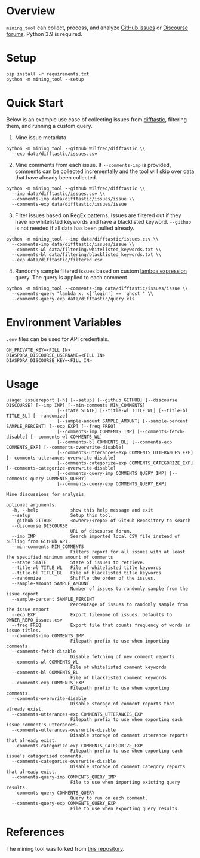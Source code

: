 # Overview
`mining_tool` can collect, process, and analyze [GitHub issues](https://github.com/features/issues) or [Discourse forums](https://www.discourse.org).
Python 3.9 is required.

# Setup
```
pip install -r requirements.txt
python -m mining_tool --setup
```

# Quick Start
Below is an example use case of collecting issues from [difftastic](https://github.com/Wilfred/difftastic), filtering them, and running a custom query.

1. Mine issue metadata.
```
python -m mining_tool --github Wilfred/difftastic \\
  --exp data/difftastic/issues.csv
```
2. Mine comments from each issue. If `--comments-imp` is provided, comments can be collected incrementally and the tool will skip over data that have already been collected.
```
python -m mining_tool --github Wilfred/difftastic \\
  --imp data/difftastic/issues.csv \\
  --comments-imp data/difftastic/issues/issue \\
  --comments-exp data/difftastic/issues/issue
```
3. Filter issues based on RegEx patterns. Issues are filtered out if they have no whitelisted keywords and have a blacklisted keyword. `--github` is not needed if all data has been pulled already.
```
python -m mining_tool --imp data/difftastic/issues.csv \\
  --comments-imp data/difftastic/issues/issue \\
  --comments-wl data/filtering/whitelisted_keywords.txt \\
  --comments-bl data/filtering/blacklisted_keywords.txt \\
  --exp data/difftastic/filtered.csv
```
4. Randomly sample filtered issues based on custom [lambda expression](https://docs.python.org/3/tutorial/controlflow.html#lambda-expressions) query. The query is applied to each comment.
```
python -m mining_tool --comments-imp data/difftastic/issues/issue \\
  --comments-query "lambda x: x['login'] == 'ghost'" \\
  --comments-query-exp data/difftastic/query.xls
```

# Environment Variables

`.env` files can be used for API credentials.
```
GH_PRIVATE_KEY=<FILL IN>
DIASPORA_DISCOURSE_USERNAME=<FILL IN>
DIASPORA_DISCOURSE_KEY=<FILL IN>
```

# Usage
```
usage: issuereport [-h] [--setup] [--github GITHUB] [--discourse DISCOURSE] [--imp IMP] [--min-comments MIN_COMMENTS]
                   [--state STATE] [--title-wl TITLE_WL] [--title-bl TITLE_BL] [--randomize]
                   [--sample-amount SAMPLE_AMOUNT] [--sample-percent SAMPLE_PERCENT] [--exp EXP] [--freq FREQ]
                   [--comments-imp COMMENTS_IMP] [--comments-fetch-disable] [--comments-wl COMMENTS_WL]
                   [--comments-bl COMMENTS_BL] [--comments-exp COMMENTS_EXP] [--comments-overwrite-disable]
                   [--comments-utterances-exp COMMENTS_UTTERANCES_EXP] [--comments-utterances-overwrite-disable]
                   [--comments-categorize-exp COMMENTS_CATEGORIZE_EXP] [--comments-categorize-overwrite-disable]
                   [--comments-query-imp COMMENTS_QUERY_IMP] [--comments-query COMMENTS_QUERY]
                   [--comments-query-exp COMMENTS_QUERY_EXP]

Mine discussions for analysis.

optional arguments:
  -h, --help            show this help message and exit
  --setup               Setup this tool.
  --github GITHUB       <owner>/<repo> of GitHub Repository to search
  --discourse DISCOURSE
                        URL of discourse forum.
  --imp IMP             Search imported local CSV file instead of pulling from GitHub API.
  --min-comments MIN_COMMENTS
                        Filters report for all issues with at least the specified minimum amount of comments
  --state STATE         State of issues to retrieve.
  --title-wl TITLE_WL   File of whitelisted title keywords
  --title-bl TITLE_BL   File of blacklisted title keywords
  --randomize           Shuffle the order of the issues.
  --sample-amount SAMPLE_AMOUNT
                        Number of issues to randomly sample from the issue report
  --sample-percent SAMPLE_PERCENT
                        Percentage of issues to randomly sample from the issue report
  --exp EXP             Export filename of issues. Defaults to OWNER_REPO_issues.csv
  --freq FREQ           Export file that counts frequency of words in issue titles.
  --comments-imp COMMENTS_IMP
                        Filepath prefix to use when importing comments.
  --comments-fetch-disable
                        Disable fetching of new comment reports.
  --comments-wl COMMENTS_WL
                        File of whitelisted comment keywords
  --comments-bl COMMENTS_BL
                        File of blacklisted comment keywords
  --comments-exp COMMENTS_EXP
                        Filepath prefix to use when exporting comments.
  --comments-overwrite-disable
                        Disable storage of comment reports that already exist.
  --comments-utterances-exp COMMENTS_UTTERANCES_EXP
                        Filepath prefix to use when exporting each issue comment's utterances.
  --comments-utterances-overwrite-disable
                        Disable storage of comment utterance reports that already exist.
  --comments-categorize-exp COMMENTS_CATEGORIZE_EXP
                        Filepath prefix to use when exporting each issue's categorized comments.
  --comments-categorize-overwrite-disable
                        Disable storage of comment category reports that already exist.
  --comments-query-imp COMMENTS_QUERY_IMP
                        File to use when importing existing query results.
  --comments-query COMMENTS_QUERY
                        Query to run on each comment.
  --comments-query-exp COMMENTS_QUERY_EXP
                        File to use when exporting query results.
```

# References
The mining tool was forked from [this repository](https://github.com/JacobSPalmer/repo_issues_dc).